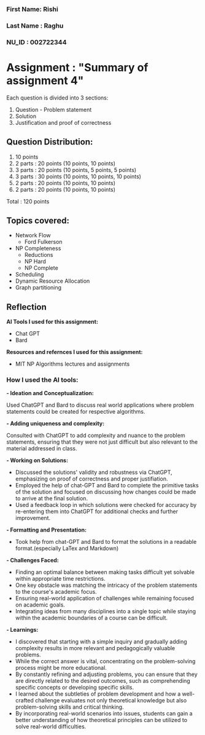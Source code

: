 ### First Name: Rishi
### Last Name : Raghu
### NU_ID : 002722344

# Assignment : "Summary of assignment 4" 

Each question is divided into 3 sections:

1. Question - Problem statement
2. Solution 
3. Justification and proof of correctness

## Question Distribution:

1. 10 points
2. 2 parts : 20 points (10 points, 10 points)
3. 3 parts : 20 points (10 points, 5 points, 5 points)
4. 3 parts : 30 points (10 points, 10 points, 10 points)
5. 2 parts : 20 points (10 points, 10 points)
6. 2 parts : 20 points (10 points, 10 points)

Total : 120 points

## Topics covered:
- Network Flow
    - Ford Fulkerson
- NP Completeness
    - Reductions
    - NP Hard
    - NP Complete
- Scheduling
- Dynamic Resource Allocation
- Graph partitioning

## Reflection

**AI Tools I used for this assignment:**
- Chat GPT
- Bard

**Resources and refernces I used for this assignment:**

- MIT NP Algorithms lectures and assignments

### How I used the AI tools:

**- Ideation and Conceptualization:** 

Used ChatGPT and Bard to discuss real world applications where problem statements could be created for respective algorithms.

**- Adding uniqueness and complexity:**

Consulted with ChatGPT to add complexity and nuance to the problem statements, ensuring that they were not just difficult but also relevant to the material addressed in class.

**- Working on Solutions:** 

- Discussed the solutions' validity and robustness via ChatGPT, emphasizing on proof of correctness and proper justifiation.
- Employed the help of chat-GPT and Bard to complete the primitive tasks of the solution and focused on discussing how changes could be made to arrive at the final solution.
- Used a feedback loop in which solutions were checked for accuracy by re-entering them into ChatGPT for additional checks and further improvement.

**- Formatting and Presentation:**
- Took help from chat-GPT and Bard to format the solutions in a readable format.(especially LaTex and Markdown)

**- Challenges Faced:**

- Finding an optimal balance between making tasks difficult yet solvable within appropriate time restrictions. 
- One key obstacle was matching the intricacy of the problem statements to the course's academic focus.
- Ensuring real-world application of challenges while remaining focused on academic goals.
- Integrating ideas from many disciplines into a single topic while staying within the academic boundaries of a course can be difficult. 

**- Learnings:**

- I discovered that starting with a simple inquiry and gradually adding complexity results in more relevant and pedagogically valuable problems.
- While the correct answer is vital, concentrating on the problem-solving process might be more educational.
- By constantly refining and adjusting problems, you can ensure that they are directly related to the desired outcomes, such as comprehending specific concepts or developing specific skills.
- I learned about the subtleties of problem development and how a well-crafted challenge evaluates not only theoretical knowledge but also problem-solving skills and critical thinking.
- By incorporating real-world scenarios into issues, students can gain a better understanding of how theoretical principles can be utilized to solve real-world difficulties.